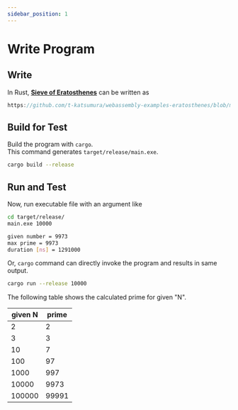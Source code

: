```yaml
---
sidebar_position: 1
---
```


# Write Program

## Write

In Rust, [**Sieve of Eratosthenes**](https://en.wikipedia.org/wiki/Sieve_of_Eratosthenes) can be written as

```rust reference
https://github.com/t-katsumura/webassembly-examples-eratosthenes/blob/main/rust/src/prime.rs
```

## Build for Test

Build the program with `cargo`.   
This command generates `target/release/main.exe`.

```bash title="build with cargo"
cargo build --release
```

## Run and Test

Now, run executable file with an argument like

```bash title="invoke main function"
cd target/release/
main.exe 10000
```

```bash title="output"
given number = 9973
max prime = 9973
duration [ns] = 1291000
```

Or, `cargo` command can directly invoke the program and results in same output.

```bash title="directly invoke main function"
cargo run --release 10000
```

The following table shows the calculated prime for given "N".

| given N | prime |
| ------- | ----- |
| 2       | 2     |
| 3       | 3     |
| 10      | 7     |
| 100     | 97    |
| 1000    | 997   |
| 10000   | 9973  |
| 100000  | 99991 |
